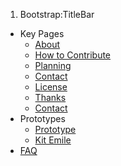 1.  Bootstrap:TitleBar

-   Key Pages
    -   [About](About "wikilink")
    -   [How to Contribute](How_to_Contribute "wikilink")
    -   [Planning](Planning "wikilink")
    -   [Contact](Contact "wikilink")
    -   [ License](Licence_echopen "wikilink")
    -   [Thanks](Thanks "wikilink")
    -   [Contact](Contact "wikilink")
-   Prototypes
    -   [Prototype](Prototype "wikilink")
    -   [Kit Emile](:Category:Emile "wikilink")
-   [FAQ](FAQ "wikilink")
